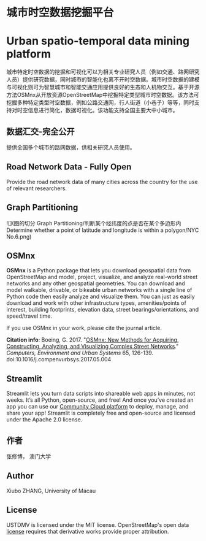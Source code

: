 # 城市时空数据挖掘平台
# Urban spatio-temporal data mining platform

城市特定时空数据的挖掘和可视化可以为相关专业研究人员（例如交通、路网研究人员）提供研究数据，同时城市的智能化也离不开时空数据。城市时空数据的建模与可视化则可为智慧城市和智能交通应用提供良好的生态和人机物交互。基于开源方法OSMnx从开放资源OpenStreetMap中挖掘特定类型城市时空数据。该方法可挖掘多种特定类型时空数据，例如公路交通网，行人街道（小巷子）等等，同时支持对时空信息进行简化，数据可视化。该功能支持全国主要大中小城市。

## 数据汇交-完全公开
提供全国多个城市的路网数据，供相关研究人员使用。

## Road Network Data - Fully Open
Provide the road network data of many cities across the country for the use of relevant researchers.

## Graph Partitioning
![](图的切分 Graph Partitioning/判断某个经纬度的点是否在某个多边形内 Determine whether a point of latitude and longitude is within a polygon/NYC No.6.png)

## OSMnx
**OSMnx** is a Python package that lets you download geospatial data from OpenStreetMap and model, project, visualize, and analyze real-world street networks and any other geospatial geometries. You can download and model walkable, drivable, or bikeable urban networks with a single line of Python code then easily analyze and visualize them. You can just as easily download and work with other infrastructure types, amenities/points of interest, building footprints, elevation data, street bearings/orientations, and speed/travel time.

If you use OSMnx in your work, please cite the journal article.

**Citation info**: Boeing, G. 2017. "[OSMnx: New Methods for Acquiring, Constructing, Analyzing, and Visualizing Complex Street Networks](https://geoffboeing.com/publications/osmnx-complex-street-networks/)." *Computers, Environment and Urban Systems* 65, 126-139. doi:10.1016/j.compenvurbsys.2017.05.004

## Streamlit
Streamlit lets you turn data scripts into shareable web apps in minutes, not weeks. It’s all Python, open-source, and free! And once you’ve created an app you can use our [Community Cloud platform](https://streamlit.io/cloud) to deploy, manage, and share your app!
Streamlit is completely free and open-source and licensed under the Apache 2.0 license.

## 作者
张修博， 澳门大学

## Author
Xiubo ZHANG,   University of Macau

## License

USTDMV is licensed under the MIT license. OpenStreetMap's open data [license](https://www.openstreetmap.org/copyright/) requires that derivative works provide proper attribution.
